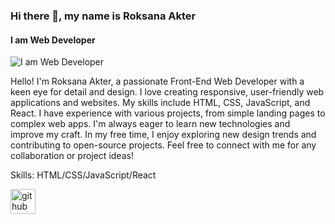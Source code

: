 
### Hi there 👋, my name is Roksana Akter
#### I am Web Developer
![I am Web Developer](https://scontent.fdac3-1.fna.fbcdn.net/v/t39.30808-6/339329021_1168703940498006_9166005130461121831_n.jpg?stp=dst-jpg_s960x960&_nc_cat=105&ccb=1-7&_nc_sid=cc71e4&_nc_eui2=AeFTSw6x-3w7rGvS2_YouAhlsp69m8--TWuynr2bz75Na61H17J-_Yo2b4LbU_ctx1n7UkCvX2DQw8jtmSkR5itC&_nc_ohc=iQxXWoUuvBEQ7kNvgGeQY-n&_nc_zt=23&_nc_ht=scontent.fdac3-1.fna&oh=00_AYDMzX8-ytKLRtzmhhccid6pX7hto3MJKpUw7uAAaJEShA&oe=668943D5)

Hello! I'm Roksana Akter, a passionate Front-End Web Developer with a keen eye for detail and design. I love creating responsive, user-friendly web applications and websites. My skills include HTML, CSS, JavaScript, and React. I have experience with various projects, from simple landing pages to complex web apps. I'm always eager to learn new technologies and improve my craft. In my free time, I enjoy exploring new design trends and contributing to open-source projects. Feel free to connect with me for any collaboration or project ideas!

Skills: HTML/CSS/JavaScript/React



[<img src='https://cdn.jsdelivr.net/npm/simple-icons@3.0.1/icons/github.svg' alt='github' height='40'>](https://github.com/https://github.com/roksana35)  



